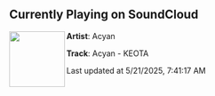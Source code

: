 ## Currently Playing on SoundCloud

[<img align="left" width="100" src="https://i1.sndcdn.com/artworks-398VPdPql8Ft1dxu-nLixIA-t500x500.png">](https://soundcloud.com/wubaholics/acyan-keota-2?in=saxurn/sets/pit-vipers)

**Artist**: Acyan 

**Track**: Acyan - KEOTA

Last updated at 5/21/2025, 7:41:17 AM
